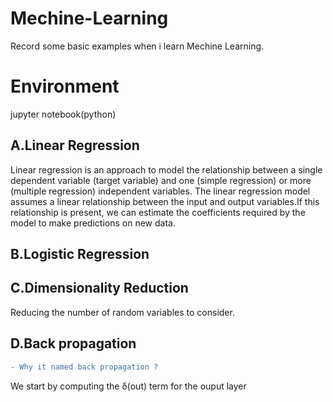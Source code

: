 # Mechine-Learning
Record some basic examples when i learn Mechine Learning.
# Environment
jupyter notebook(python)


## A.Linear Regression
  Linear regression is an approach to model the relationship between a single dependent variable (target variable) and one (simple regression) or more (multiple regression) independent variables. The linear regression model assumes a linear relationship between the input and output variables.If this relationship is present, we can estimate the coefficients required by the model to make predictions on new data.

## B.Logistic Regression

## C.Dimensionality Reduction
  Reducing the number of random variables to consider.

## D.Back propagation
```diff
- Why it named back propagation ?
```
  We start by computing the δ(out) term for the ouput layer
